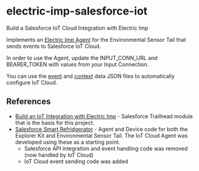 # electric-imp-salesforce-iot
Build a Salesforce IoT Cloud Integration with Electric Imp

Implements an [Electric Imp Agent](https://raw.githubusercontent.com/shadit/electric-imp-salesforce-iot/master/SmartFreezer_IoT.agent.nut) for the Environmental Sensor Tail that sends events to Salesforce IoT Cloud.

In order to use the Agent, update the INPUT_CONN_URL and BEARER_TOKEN with values from your Input Connection.

You can use the [event](https://raw.githubusercontent.com/shadit/electric-imp-salesforce-iot/master/Freezer_Event.json) and [context](https://raw.githubusercontent.com/shadit/electric-imp-salesforce-iot/master/Freezer_Context.json) data JSON files to automatically configure IoT Cloud.

## References
* [Build an IoT Integration with Electric Imp](https://trailhead.salesforce.com/projects/workshop-electric-imp) - Salesforce Trailhead module that is the basis for this project.
* [Salesforce Smart Refridgerator](https://github.com/electricimp/Salesforce/blob/master/examples/SmartRefrigerator/README.md) - Agent and Device code for both the Explorer Kit and Environmental Sensor Tail. The IoT Cloud Agent was developed using these as a starting point.
  * Salesforce API integration and event handling code was removed (now handled by IoT Cloud)
  * IoT Cloud event sending code was added
